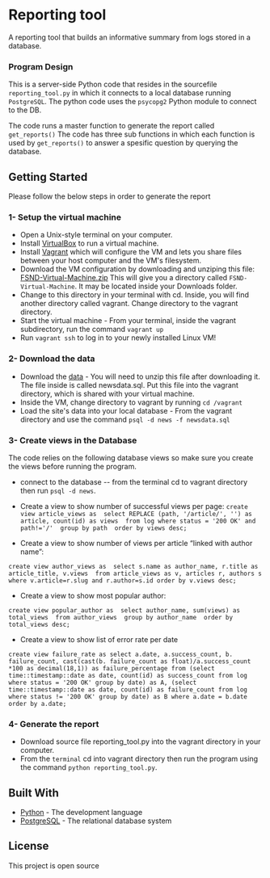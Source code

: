 # Reporting tool

 A reporting tool that builds an informative summary from logs stored in a database.

### Program Design

This is a server-side Python code that resides in the sourcefile `reporting_tool.py` in which it connects to a local database running `PostgreSQL`. The python code uses the `psycopg2` Python module to connect to the DB.

The code runs a master function to generate the report called `get_reports()`
The code has three sub functions in which each function is used by `get_reports()` to answer a spesific question by querying the database.


## Getting Started

Please follow the below steps in order to generate the report

### 1- Setup the virtual machine

* Open a Unix-style terminal on your computer.
* Install [VirtualBox](https://www.virtualbox.org/) to run a virtual machine.
* Install [Vagrant](https://www.vagrantup.com/downloads.html) which will configure the VM and lets you share files between your host computer and the VM's filesystem.
* Download the VM configuration by downloading and unziping this file: [FSND-Virtual-Machine.zip](https://s3.amazonaws.com/video.udacity-data.com/topher/2018/April/5acfbfa3_fsnd-virtual-machine/fsnd-virtual-machine.zip) This will give you a directory called `FSND-Virtual-Machine`. It may be located inside your Downloads folder.
* Change to this directory in your terminal with cd. Inside, you will find another directory called vagrant. Change directory to the vagrant directory.
* Start the virtual machine - From your terminal, inside the vagrant subdirectory, run the command `vagrant up`
* Run `vagrant ssh` to log in to your newly installed Linux VM!


### 2- Download the data

* Download the [data](https://d17h27t6h515a5.cloudfront.net/topher/2016/August/57b5f748_newsdata/newsdata.zip) - You will need to unzip this file after downloading it. The file inside is called newsdata.sql. Put this file into the vagrant directory, which is shared with your virtual machine.
* Inside the VM, change directory to vagrant by running `cd /vagrant`
* Load the site's data into your local database - From the vagrant directory and use the command `psql -d news -f newsdata.sql`

### 3- Create views in the Database

The code relies on the following database views so make sure you create the views before running the program.

*  connect to the database -- from the terminal cd to vagrant directory then run `psql -d news`.

* Create a view to show number of successful views per page:
`create view article_views as 
select REPLACE (path, '/article/', '') as article, count(id) as views 
from log where status = '200 OK' and path!='/' 
group by path 
order by views desc;`

* Create a view to show number of views per article “linked with author name”:

`create view author_views as 
select s.name as author_name, r.title as article_title, v.views 
from article_views as v, articles r, authors s 
where v.article=r.slug and r.author=s.id
order by v.views desc;`

* Create a view to show most popular author:

`create view popular_author as 
select author_name, sum(views) as total_views 
from author_views 
group by author_name 
order by total_views desc;`

* Create a view to show list of error rate per date

`create view failure_rate as
select a.date, a.success_count, b. failure_count, cast(cast(b. failure_count as float)/a.success_count *100 as decimal(18,1)) as failure_percentage
from
(select time::timestamp::date as date, count(id) as success_count from log where status = '200 OK' group by date) as A,
(select time::timestamp::date as date, count(id) as failure_count from log where status != '200 OK' group by date) as B
where a.date = b.date
order by a.date;`


### 4- Generate the report
* Download source file reporting_tool.py into the vagrant directory in your computer.
* From the `terminal` cd into vagrant directory then run the program using the command `python reporting_tool.py`.



## Built With

* [Python](http://www.python.org/) - The development language
* [PostgreSQL](https://www.postgresql.org/) - The relational database system

## License

This project is open source
